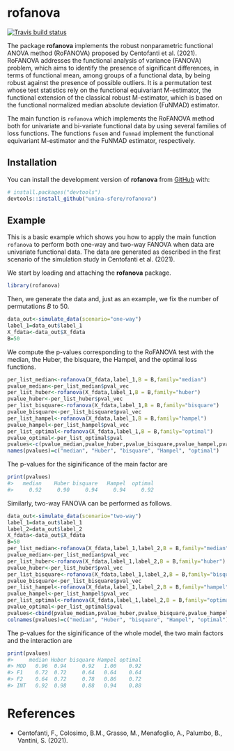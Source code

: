 
<!-- README.md is generated from README.Rmd. Please edit that file -->

# rofanova

<!-- badges: start -->

[![Travis build
status](https://travis-ci.com/unina-sfere/rofanova.svg?branch=master)](https://travis-ci.com/unina-sfere/rofanova)
<!-- badges: end -->

The package **rofanova** implements the robust nonparametric functional
ANOVA method (RoFANOVA) proposed by Centofanti et al. (2021). RoFANOVA
addresses the functional analysis of variance (FANOVA) problem, which
aims to identify the presence of significant differences, in terms of
functional mean, among groups of a functional data, by being robust
against the presence of possible outliers. It is a permutation test
whose test statistics rely on the functional equivariant M-estimator,
the functional extension of the classical robust M-estimator, which is
based on the functional normalized median absolute deviation (FuNMAD)
estimator.

The main function is `rofanova` which implements the RoFANOVA method
both for univariate and bi-variate functional data by using several
families of loss functions. The functions `fusem` and `funmad` implement
the functional equivariant M-estimator and the FuNMAD estimator,
respectively.

## Installation

You can install the development version of **rofanova** from
[GitHub](https://github.com/) with:

``` r
# install.packages("devtools")
devtools::install_github("unina-sfere/rofanova")
```

<!-- You can install the released version of rofanova from [CRAN](https://CRAN.R-project.org) with: -->
<!-- ``` r -->
<!-- install.packages("rofanova") -->
<!-- ``` -->
<!-- And the development version from [GitHub](https://github.com/) with: -->
<!-- ``` r -->
<!-- # install.packages("devtools") -->
<!-- devtools::install_github("unina-sfere/rofanova") -->
<!-- ``` -->

## Example

This is a basic example which shows you how to apply the main function
`rofanova` to perform both one-way and two-way FANOVA when data are
univariate functional data. The data are generated as described in the
first scenario of the simulation study in Centofanti et al. (2021).

We start by loading and attaching the **rofanova** package.

``` r
library(rofanova)
```

Then, we generate the data and, just as an example, we fix the number of
permutations *B* to 50.

``` r
data_out<-simulate_data(scenario="one-way")
label_1=data_out$label_1
X_fdata<-data_out$X_fdata
B=50
```

We compute the p-values corresponding to the RoFANOVA test with the
median, the Huber, the bisquare, the Hampel, and the optimal loss
functions.

``` r
per_list_median<-rofanova(X_fdata,label_1,B = B,family="median")
pvalue_median<-per_list_median$pval_vec
per_list_huber<-rofanova(X_fdata,label_1,B = B,family="huber")
pvalue_huber<-per_list_huber$pval_vec
per_list_bisquare<-rofanova(X_fdata,label_1,B = B,family="bisquare")
pvalue_bisquare<-per_list_bisquare$pval_vec
per_list_hampel<-rofanova(X_fdata,label_1,B = B,family="hampel")
pvalue_hampel<-per_list_hampel$pval_vec
per_list_optimal<-rofanova(X_fdata,label_1,B = B,family="optimal")
pvalue_optimal<-per_list_optimal$pval
pvalues<-c(pvalue_median,pvalue_huber,pvalue_bisquare,pvalue_hampel,pvalue_optimal)
names(pvalues)=c("median", "Huber", "bisquare", "Hampel", "optimal")
```

The p-values for the siginificance of the main factor are

``` r
print(pvalues)
#>   median    Huber bisquare   Hampel  optimal 
#>     0.92     0.90     0.94     0.94     0.92
```

Similarly, two-way FANOVA can be performed as follows.

``` r
data_out<-simulate_data(scenario="two-way")
label_1=data_out$label_1
label_2=data_out$label_2
X_fdata<-data_out$X_fdata
B=50
per_list_median<-rofanova(X_fdata,label_1,label_2,B = B,family="median")
pvalue_median<-per_list_median$pval_vec
per_list_huber<-rofanova(X_fdata,label_1,label_2,B = B,family="huber")
pvalue_huber<-per_list_huber$pval_vec
per_list_bisquare<-rofanova(X_fdata,label_1,label_2,B = B,family="bisquare")
pvalue_bisquare<-per_list_bisquare$pval_vec
per_list_hampel<-rofanova(X_fdata,label_1,label_2,B = B,family="hampel")
pvalue_hampel<-per_list_hampel$pval_vec
per_list_optimal<-rofanova(X_fdata,label_1,label_2,B = B,family="optimal")
pvalue_optimal<-per_list_optimal$pval
pvalues<-cbind(pvalue_median,pvalue_huber,pvalue_bisquare,pvalue_hampel,pvalue_optimal)
colnames(pvalues)=c("median", "Huber", "bisquare", "Hampel", "optimal") 
```

The p-values for the siginificance of the whole model, the two main
factors and the interaction are

``` r
print(pvalues)
#>     median Huber bisquare Hampel optimal
#> MOD   0.96  0.94     0.92   1.00    0.92
#> F1    0.72  0.72     0.64   0.64    0.64
#> F2    0.64  0.72     0.78   0.86    0.72
#> INT   0.92  0.98     0.88   0.94    0.88
```

# References

-   Centofanti, F., Colosimo, B.M., Grasso, M., Menafoglio, A., Palumbo,
    B., Vantini, S. (2021).
    <!-- Sparse and Smooth Functional Data Clustering. -->
    <!-- *arXiv preprint arXiv:2103.15224*. -->

